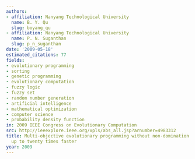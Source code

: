 ```yaml
---
authors:
- affiliation: Nanyang Technological University
  name: B. Y. Qu
  slug: boyang_qu
- affiliation: Nanyang Technological University
  name: P. N. Suganthan
  slug: p_n_suganthan
date: '2009-05-18'
estimated_citations: 77
fields:
- evolutionary programming
- sorting
- genetic programming
- evolutionary computation
- fuzzy logic
- fuzzy set
- random number generation
- artificial intelligence
- mathematical optimization
- computer science
- probability density function
in: 2009 IEEE Congress on Evolutionary Computation
src: http://ieeexplore.ieee.org/xpls/abs_all.jsp?arnumber=4983312
title: Multi-objective evolutionary programming without non-domination sorting is
  up to twenty times faster
year: 2009
---
```

